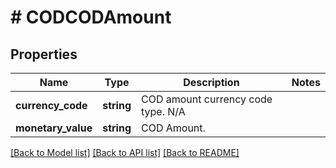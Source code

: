 # # CODCODAmount

## Properties

Name | Type | Description | Notes
------------ | ------------- | ------------- | -------------
**currency_code** | **string** | COD amount currency code type.  N/A |
**monetary_value** | **string** | COD Amount. |

[[Back to Model list]](../../README.md#models) [[Back to API list]](../../README.md#endpoints) [[Back to README]](../../README.md)

